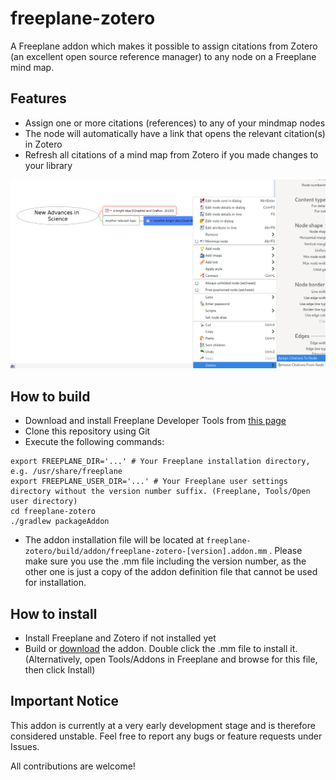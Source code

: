 # freeplane-zotero

A Freeplane addon which makes it possible to assign citations from Zotero (an excellent open source reference manager) to any node on a Freeplane mind map.

## Features
- Assign one or more citations (references) to any of your mindmap nodes
- The node will automatically have a link that opens the relevant citation(s) in Zotero
- Refresh all citations of a mind map from Zotero if you made changes to your library

![Freeplane-Zotero in action](screenshot.png)

## How to build
- Download and install Freeplane Developer Tools from [this page](https://www.freeplane.org/wiki/index.php/Add-ons_(install)#Developer_Tools)
- Clone this repository using Git
- Execute the following commands:

```
export FREEPLANE_DIR='...' # Your Freeplane installation directory, e.g. /usr/share/freeplane
export FREEPLANE_USER_DIR='...' # Your Freeplane user settings directory without the version number suffix. (Freeplane, Tools/Open user directory)
cd freeplane-zotero
./gradlew packageAddon
```

- The addon installation file will be located at `freeplane-zotero/build/addon/freeplane-zotero-[version].addon.mm` . Please make sure you use the .mm file including the version number, as the other one is just a copy of the addon definition file that cannot be used for installation.

## How to install

- Install Freeplane and Zotero if not installed yet
- Build or [download](https://www.petervelosy.com/freeplane-zotero-current.mm) the addon. Double click the .mm file to install it. (Alternatively, open Tools/Addons in Freeplane and browse for this file, then click Install)

## Important Notice

This addon is currently at a very early development stage and is therefore considered unstable. Feel free to report any bugs or feature requests under Issues.

All contributions are welcome!
